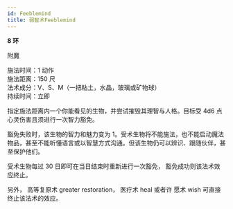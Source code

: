 ```yaml
---
id: Feeblemind
title: 弱智术Feeblemind
---
```


**8 环**

附魔

施法时间：1 动作  
施法距离：150 尺  
法术成分：V、S、M（一把粘土，水晶，玻璃或矿物球）  
持续时间：立即

指定施法距离内一个你能看见的生物，并尝试摧毁其理智与人格。目标受 4d6 点心灵伤害且须进行一次智力豁免。

豁免失败时，该生物的智力和魅力变为 1。受术生物将不能施法，也不能启动魔法物品，甚至不能听懂语言或以智慧方式沟通。但该生物仍可以辨识、跟随伙伴，甚至保护他们。

受术生物每过 30 日即可在当日结束时重新进行一次豁免，
豁免成功则该法术效应终止。

另外，
高等复原术
greater restoration，
医疗术
heal 或者许
愿术
wish 可直接终止该法术的效应。

